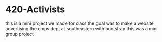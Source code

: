 # 420-Activists
this is a mini project we made for class 
the goal was to make a website advertising the cmps dept at southeastern with bootstrap
this was a mini group project 
